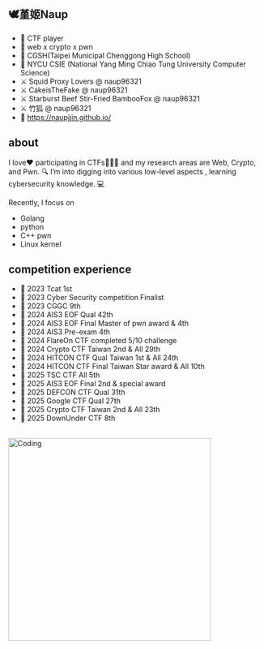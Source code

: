 ## 🕊️堇姬Naup

- 🎀 CTF player
- 🚩 web x crypto x pwn
- 🏫 CGSH(Taipei Municipal Chenggong High School)
- 🏫 NYCU CSIE (National Yang Ming Chiao Tung University Computer Science)
- ⚔️ Squid Proxy Lovers @ naup96321
- ⚔️ CakeisTheFake @ naup96321
- ⚔️ Starburst Beef Stir-Fried BambooFox @ naup96321
- ⚔️ 竹狐 @ naup96321
- 🌱 https://naupjjin.github.io/  

## about
I love❤ participating in CTFs🚩🚩🚩 and my research areas are Web, Crypto, and Pwn. 🔍 I’m into digging into various low-level aspects
, learning cybersecurity knowledge. 💻

Recently, I focus on
- Golang
- python
- C++ pwn
- Linux kernel

## competition experience
- 🚩 2023 Tcat 1st
- 🚩 2023 Cyber Security competition Finalist
- 🚩 2023 CGGC 9th
- 🚩 2024 AIS3 EOF Qual 42th
- 🚩 2024 AIS3 EOF Final Master of pwn award & 4th
- 🚩 2024 AIS3 Pre-exam 4th
- 🚩 2024 FlareOn CTF completed 5/10 challenge
- 🚩 2024 Crypto CTF Taiwan 2nd & All 29th
- 🚩 2024 HITCON CTF Qual Taiwan 1st & All 24th
- 🚩 2024 HITCON CTF Final Taiwan Star award & All 10th
- 🚩 2025 TSC CTF All 5th
- 🚩 2025 AIS3 EOF Final 2nd & special award
- 🚩 2025 DEFCON CTF Qual 31th
- 🚩 2025 Google CTF Qual 27th
- 🚩 2025 Crypto CTF Taiwan 2nd & All 23th
- 🚩 2025 DownUnder CTF 8th

<br>
<div style="display: flex; justify-content: space-between;">
    <img src="https://i.imgur.com/mk6kv4S.gif" alt="Coding" width="400" />
</div>

